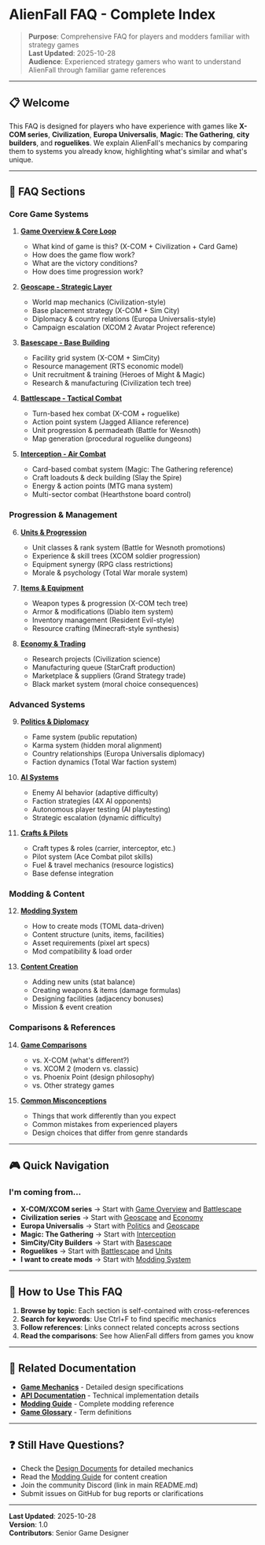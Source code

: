 # AlienFall FAQ - Complete Index

> **Purpose**: Comprehensive FAQ for players and modders familiar with strategy games  
> **Last Updated**: 2025-10-28  
> **Audience**: Experienced strategy gamers who want to understand AlienFall through familiar game references

---

## 📋 Welcome

This FAQ is designed for players who have experience with games like **X-COM series**, **Civilization**, **Europa Universalis**, **Magic: The Gathering**, **city builders**, and **roguelikes**. We explain AlienFall's mechanics by comparing them to systems you already know, highlighting what's similar and what's unique.

---

## 🎯 FAQ Sections

### Core Game Systems

1. **[Game Overview & Core Loop](FAQ_OVERVIEW.md)**
   - What kind of game is this? (X-COM + Civilization + Card Game)
   - How does the game flow work?
   - What are the victory conditions?
   - How does time progression work?

2. **[Geoscape - Strategic Layer](FAQ_GEOSCAPE.md)**
   - World map mechanics (Civilization-style)
   - Base placement strategy (X-COM + Sim City)
   - Diplomacy & country relations (Europa Universalis-style)
   - Campaign escalation (XCOM 2 Avatar Project reference)

3. **[Basescape - Base Building](FAQ_BASESCAPE.md)**
   - Facility grid system (X-COM + SimCity)
   - Resource management (RTS economic model)
   - Unit recruitment & training (Heroes of Might & Magic)
   - Research & manufacturing (Civilization tech tree)

4. **[Battlescape - Tactical Combat](FAQ_BATTLESCAPE.md)**
   - Turn-based hex combat (X-COM + roguelike)
   - Action point system (Jagged Alliance reference)
   - Unit progression & permadeath (Battle for Wesnoth)
   - Map generation (procedural roguelike dungeons)

5. **[Interception - Air Combat](FAQ_INTERCEPTION.md)**
   - Card-based combat system (Magic: The Gathering reference)
   - Craft loadouts & deck building (Slay the Spire)
   - Energy & action points (MTG mana system)
   - Multi-sector combat (Hearthstone board control)

### Progression & Management

6. **[Units & Progression](FAQ_UNITS.md)**
   - Unit classes & rank system (Battle for Wesnoth promotions)
   - Experience & skill trees (XCOM soldier progression)
   - Equipment synergy (RPG class restrictions)
   - Morale & psychology (Total War morale system)

7. **[Items & Equipment](FAQ_ITEMS.md)**
   - Weapon types & progression (X-COM tech tree)
   - Armor & modifications (Diablo item system)
   - Inventory management (Resident Evil-style)
   - Resource crafting (Minecraft-style synthesis)

8. **[Economy & Trading](FAQ_ECONOMY.md)**
   - Research projects (Civilization science)
   - Manufacturing queue (StarCraft production)
   - Marketplace & suppliers (Grand Strategy trade)
   - Black market system (moral choice consequences)

### Advanced Systems

9. **[Politics & Diplomacy](FAQ_POLITICS.md)**
   - Fame system (public reputation)
   - Karma system (hidden moral alignment)
   - Country relationships (Europa Universalis diplomacy)
   - Faction dynamics (Total War faction system)

10. **[AI Systems](FAQ_AI.md)**
    - Enemy AI behavior (adaptive difficulty)
    - Faction strategies (4X AI opponents)
    - Autonomous player testing (AI playtesting)
    - Strategic escalation (dynamic difficulty)

11. **[Crafts & Pilots](FAQ_CRAFTS.md)**
    - Craft types & roles (carrier, interceptor, etc.)
    - Pilot system (Ace Combat pilot skills)
    - Fuel & travel mechanics (resource logistics)
    - Base defense integration

### Modding & Content

12. **[Modding System](FAQ_MODDING.md)**
    - How to create mods (TOML data-driven)
    - Content structure (units, items, facilities)
    - Asset requirements (pixel art specs)
    - Mod compatibility & load order

13. **[Content Creation](FAQ_CONTENT_CREATION.md)**
    - Adding new units (stat balance)
    - Creating weapons & items (damage formulas)
    - Designing facilities (adjacency bonuses)
    - Mission & event creation

### Comparisons & References

14. **[Game Comparisons](FAQ_COMPARISONS.md)**
    - vs. X-COM (what's different?)
    - vs. XCOM 2 (modern vs. classic)
    - vs. Phoenix Point (design philosophy)
    - vs. Other strategy games

15. **[Common Misconceptions](FAQ_MISCONCEPTIONS.md)**
    - Things that work differently than you expect
    - Common mistakes from experienced players
    - Design choices that differ from genre standards

---

## 🎮 Quick Navigation

### I'm coming from...

- **X-COM/XCOM series** → Start with [Game Overview](FAQ_OVERVIEW.md) and [Battlescape](FAQ_BATTLESCAPE.md)
- **Civilization series** → Start with [Geoscape](FAQ_GEOSCAPE.md) and [Economy](FAQ_ECONOMY.md)
- **Europa Universalis** → Start with [Politics](FAQ_POLITICS.md) and [Geoscape](FAQ_GEOSCAPE.md)
- **Magic: The Gathering** → Start with [Interception](FAQ_INTERCEPTION.md)
- **SimCity/City Builders** → Start with [Basescape](FAQ_BASESCAPE.md)
- **Roguelikes** → Start with [Battlescape](FAQ_BATTLESCAPE.md) and [Units](FAQ_UNITS.md)
- **I want to create mods** → Start with [Modding System](FAQ_MODDING.md)

---

## 📖 How to Use This FAQ

1. **Browse by topic**: Each section is self-contained with cross-references
2. **Search for keywords**: Use Ctrl+F to find specific mechanics
3. **Follow references**: Links connect related concepts across sections
4. **Read the comparisons**: See how AlienFall differs from games you know

---

## 🔗 Related Documentation

- **[Game Mechanics](../mechanics/README.md)** - Detailed design specifications
- **[API Documentation](../../api/README.md)** - Technical implementation details
- **[Modding Guide](../../api/MODDING_GUIDE.md)** - Complete modding reference
- **[Game Glossary](../GLOSSARY.md)** - Term definitions

---

## ❓ Still Have Questions?

- Check the [Design Documents](../mechanics/README.md) for detailed mechanics
- Read the [Modding Guide](../../api/MODDING_GUIDE.md) for content creation
- Join the community Discord (link in main README.md)
- Submit issues on GitHub for bug reports or clarifications

---

**Last Updated**: 2025-10-28  
**Version**: 1.0  
**Contributors**: Senior Game Designer

